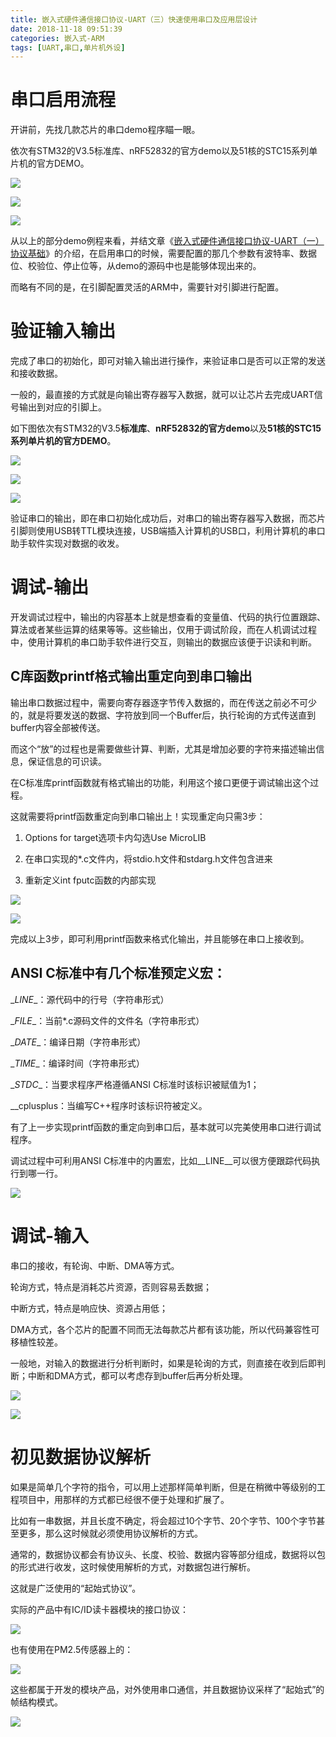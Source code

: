 ```yaml
---
title: 嵌入式硬件通信接口协议-UART（三）快速使用串口及应用层设计
date: 2018-11-18 09:51:39
categories: 嵌入式-ARM
tags: [UART,串口,单片机外设]
---
```


串口启用流程
============

开讲前，先找几款芯片的串口demo程序瞄一眼。

依次有STM32的V3.5标准库、nRF52832的官方demo以及51核的STC15系列单片机的官方DEMO。


![](/img/blog_pic/【硬件电路】嵌入式硬件通信接口协议-UART（三）快速使用串口及应用层设计/8df1f94623b28f31d2f7ab23c49b8b5b.png)

![](/img/blog_pic/【硬件电路】嵌入式硬件通信接口协议-UART（三）快速使用串口及应用层设计/69d661e72c8669157c0ebebc5ee2ed73.png)

![](/img/blog_pic/【硬件电路】嵌入式硬件通信接口协议-UART（三）快速使用串口及应用层设计/391d82c281069a8b6e382453b881652e.png)

从以上的部分demo例程来看，并结文章《[嵌入式硬件通信接口协议-UART（一）协议基础](https://mp.weixin.qq.com/s/Qmk0VEsPzlwYGhum42GdCQ)》的介绍，在启用串口的时候，需要配置的那几个参数有波特率、数据位、校验位、停止位等，从demo的源码中也是能够体现出来的。

而略有不同的是，在引脚配置灵活的ARM中，需要针对引脚进行配置。

验证输入输出
============

完成了串口的初始化，即可对输入输出进行操作，来验证串口是否可以正常的发送和接收数据。

一般的，最直接的方式就是向输出寄存器写入数据，就可以让芯片去完成UART信号输出到对应的引脚上。

如下图依次有STM32的V3.5**标准库**、**nRF52832的官方demo**以及**51核的STC15系列单片机的官方DEMO**。

![](/img/blog_pic/【硬件电路】嵌入式硬件通信接口协议-UART（三）快速使用串口及应用层设计/55ff336dfcd963aa97cf37228f40e465.png)

![](/img/blog_pic/【硬件电路】嵌入式硬件通信接口协议-UART（三）快速使用串口及应用层设计/2f1b23196562ae19042ec1c92b18d9bb.png)

![](/img/blog_pic/【硬件电路】嵌入式硬件通信接口协议-UART（三）快速使用串口及应用层设计/900a24a15036d67d26c2838ba3f1dd6d.png)

验证串口的输出，即在串口初始化成功后，对串口的输出寄存器写入数据，而芯片引脚则使用USB转TTL模块连接，USB端插入计算机的USB口，利用计算机的串口助手软件实现对数据的收发。

调试-输出
=========

开发调试过程中，输出的内容基本上就是想查看的变量值、代码的执行位置跟踪、算法或者某些运算的结果等等。这些输出，仅用于调试阶段，而在人机调试过程中，使用计算机的串口助手软件进行交互，则输出的数据应该便于识读和判断。

C库函数printf格式输出重定向到串口输出
-------------------------------------

输出串口数据过程中，需要向寄存器逐字节传入数据的，而在传送之前必不可少的，就是将要发送的数据、字符放到同一个Buffer后，执行轮询的方式传送直到buffer内容全部被传送。

而这个“放”的过程也是需要做些计算、判断，尤其是增加必要的字符来描述输出信息，保证信息的可识读。

在C标准库printf函数就有格式输出的功能，利用这个接口更便于调试输出这个过程。

这就需要将printf函数重定向到串口输出上！实现重定向只需3步：

1.  Options for target选项卡内勾选Use MicroLIB

2.  在串口实现的\*.c文件内，将stdio.h文件和stdarg.h文件包含进来

3.  重新定义int fputc函数的内部实现

![](/img/blog_pic/【硬件电路】嵌入式硬件通信接口协议-UART（三）快速使用串口及应用层设计/298bc37dce61a5b5ef96f86259e8d086.png)

![](/img/blog_pic/【硬件电路】嵌入式硬件通信接口协议-UART（三）快速使用串口及应用层设计/7f54199c89a65bf4e16b3404281c1502.png)

完成以上3步，即可利用printf函数来格式化输出，并且能够在串口上接收到。

ANSI C标准中有几个标准预定义宏：
--------------------------------

\__LINE__：源代码中的行号（字符串形式）

\__FILE__：当前\*.c源码文件的文件名（字符串形式）

\__DATE__：编译日期（字符串形式）

\__TIME__：编译时间（字符串形式）

\__STDC__：当要求程序严格遵循ANSI C标准时该标识被赋值为1；

\__cplusplus：当编写C++程序时该标识符被定义。

有了上一步实现printf函数的重定向到串口后，基本就可以完美使用串口进行调试程序。

调试过程中可利用ANSI
C标准中的内置宏，比如__LINE__可以很方便跟踪代码执行到哪一行。

![](/img/blog_pic/【硬件电路】嵌入式硬件通信接口协议-UART（三）快速使用串口及应用层设计/15f7df7416b538e53c90ac627ea6e747.png)

调试-输入
=========

串口的接收，有轮询、中断、DMA等方式。

轮询方式，特点是消耗芯片资源，否则容易丢数据；

中断方式，特点是响应快、资源占用低；

DMA方式，各个芯片的配置不同而无法每款芯片都有该功能，所以代码兼容性可移植性较差。

一般地，对输入的数据进行分析判断时，如果是轮询的方式，则直接在收到后即判断；中断和DMA方式，都可以考虑存到buffer后再分析处理。

![](/img/blog_pic/【硬件电路】嵌入式硬件通信接口协议-UART（三）快速使用串口及应用层设计/66d86351dfaa332b1203f4cdd75e2ad8.png)

![](/img/blog_pic/【硬件电路】嵌入式硬件通信接口协议-UART（三）快速使用串口及应用层设计/797f57fb76556419eb5e146f257bb05d.png)

初见数据协议解析
================

如果是简单几个字符的指令，可以用上述那样简单判断，但是在稍微中等级别的工程项目中，用那样的方式都已经很不便于处理和扩展了。

比如有一串数据，并且长度不确定，将会超过10个字节、20个字节、100个字节甚至更多，那么这时候就必须使用协议解析的方式。

通常的，数据协议都会有协议头、长度、校验、数据内容等部分组成，数据将以包的形式进行收发，这时候使用解析的方式，对数据包进行解析。

这就是广泛使用的“起始式协议”。

实际的产品中有IC/ID读卡器模块的接口协议：

![](/img/blog_pic/【硬件电路】嵌入式硬件通信接口协议-UART（三）快速使用串口及应用层设计/b77fa6e574297f79bdbeb79559f624a4.png)

也有使用在PM2.5传感器上的：

![](/img/blog_pic/【硬件电路】嵌入式硬件通信接口协议-UART（三）快速使用串口及应用层设计/a5a015052d2f630d10f6428f4bd167ce.png)

这些都属于开发的模块产品，对外使用串口通信，并且数据协议采样了“起始式”的帧结构模式。


![](https://digcore.gitee.io/media/DigCore_Blog_Follow.png)
